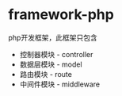 # framework-php
php开发框架，此框架只包含
 - 控制器模块 - controller
 - 数据层模块 - model
 - 路由模块 - route
 - 中间件模块 - middleware